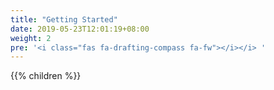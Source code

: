 ```yaml
---
title: "Getting Started"
date: 2019-05-23T12:01:19+08:00
weight: 2
pre: '<i class="fas fa-drafting-compass fa-fw"></i></i> '
---
```


{{% children %}}

